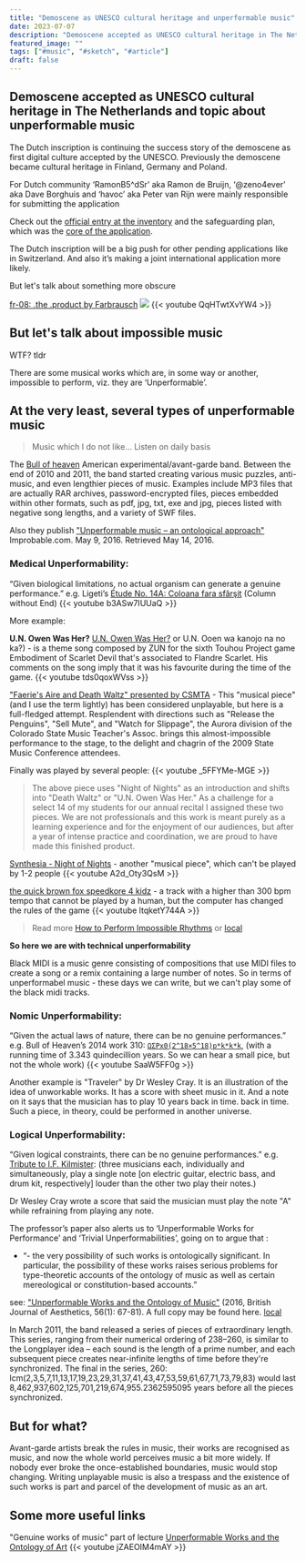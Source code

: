 ```yaml
---
title: "Demoscene as UNESCO cultural heritage and unperformable music"
date: 2023-07-07
description: "Demoscene accepted as UNESCO cultural heritage in The Netherlands and topic about unperformable music"
featured_image: ""
tags: ["#music", "#sketch", "#article"]
draft: false
---
```


## Demoscene accepted as UNESCO cultural heritage in The Netherlands and topic about unperformable music

The Dutch inscription is continuing the success story of the demoscene as first digital culture accepted by the UNESCO. Previously the demoscene became cultural heritage in Finland, Germany and Poland.

For Dutch community ‘RamonB5^dSr’ aka Ramon de Bruijn, ‘@zeno4ever’ aka Dave Borghuis and ‘havoc’ aka Peter van Rijn were mainly responsible for submitting the application

Check out the [official entry at the inventory](https://www.immaterieelerfgoed.nl/en/democene) and the safeguarding plan, which was the [core of the application](http://demoscene-the-art-of-coding.net/wp-content/uploads/2023/07/Translated_Borgings_plan_Demoscene_EN_for_NL.pdf).

The Dutch inscription will be a big push for other pending applications like in Switzerland. And also it’s making a joint international application more likely.

But let's talk about something more obscure

[fr-08: .the .product by Farbrausch](https://www.pouet.net/prod.php?which=1221)
![](https://www.youtube.com/watch?v=QqHTwtXvYW4)
{{< youtube QqHTwtXvYW4 >}}



## But let's talk about impossible music

WTF? tldr

There are some musical works which are, in some way or another, impossible to perform, viz. they are ‘Unperformable’.

## At the very least, several types of unperformable music

> Music which I do not like...
> Listen on daily basis

The [Bull of heaven](http://bullofheaven.com/) American experimental/avant-garde band. Between the end of 2010 and 2011, the band started creating various music puzzles, anti-music, and even lengthier pieces of music. Examples include MP3 files that are actually RAR archives, password-encrypted files, pieces embedded within other formats, such as pdf, jpg, txt, exe and jpg, pieces listed with negative song lengths, and a variety of SWF files.

Also they publish 
["Unperformable music – an ontological approach"](https://improbable.com/2016/05/09/unperformable-music-an-ontological-approach/) Improbable.com. May 9, 2016. Retrieved May 14, 2016.


### Medical Unperformability:

“Given biological limitations, no actual organism can generate a genuine performance.” e.g. Ligeti’s [Étude No. 14A: Coloana fara sfârşit](https://www.youtube.com/watch?v=b3ASw7IUUaQ) (Column without End)
{{< youtube b3ASw7IUUaQ >}}


More example:

**U.N. Owen Was Her?**
[U.N. Owen Was Her?](https://www.youtube.com/watch?v=tds0qoxWVss) or U.N. Ooen wa kanojo na no ka?) - is a theme song composed by ZUN for the sixth Touhou Project game Embodiment of Scarlet Devil that's associated to Flandre Scarlet. His comments on the song imply that it was his favourite during the time of the game.
{{< youtube tds0qoxWVss >}}


["Faerie's Aire and Death Waltz" presented by CSMTA](https://www.youtube.com/watch?v=sCgT94A7WgI) - This "musical piece" (and I use the term lightly) has been considered unplayable, but here is a full-fledged attempt. Resplendent with directions such as "Release the Penguins", "Sell Mute", and "Watch for Slippage", the Aurora division of the Colorado State Music Teacher's Assoc. brings this almost-impossible performance to the stage, to the delight and chagrin of the 2009 State Music Conference attendees.


Finally was played by several people:
[](https://www.youtube.com/watch?v=_5FFYMe-MGE&list=TLPQMDcwNzIwMjPPmqOQsFjjTQ&index=2)
{{< youtube _5FFYMe-MGE >}}

> The above piece uses "Night of Nights" as an introduction and shifts into "Death Waltz" or "U.N. Owen Was Her."  As a challenge for a select 14 of my students for our annual recital I assigned these two pieces.  We are not professionals and this work is meant purely as a learning experience and for the enjoyment of our audiences, but after a year of intense practice and coordination, we are proud to have made this finished product.


[Synthesia - Night of Nights](https://www.youtube.com/watch?v=A2d_Oty3QsM) - another "musical piece", which can't be played by 1-2 people
{{< youtube A2d_Oty3QsM >}}

[the quick brown fox speedkore 4 kidz](https://www.youtube.com/watch?v=ltqketY744A) - a track with a higher than 300 bpm tempo that cannot be played by a human, but the computer has changed the rules of the game
{{< youtube ltqketY744A >}}


> Read more [How to Perform Impossible Rhythms](https://www.mtosmt.org/issues/mto.11.17.4/mto.11.17.4.hook.html) or [local](/documents/mto.11.17.4.hook.pdf)


**So here we are with technical unperformability**

Black MIDI is a music genre consisting of compositions that use MIDI files to create a song or a remix containing a large number of notes. 
So in terms of unperformabel music - these days we can write, but we can't play some of the black midi tracks.

### Nomic Unperformability:

“Given the actual laws of nature, there can be no genuine performances.” e.g. Bull of Heaven’s 2014 work 310: [`ΩΣPx0(2^18×5^18)p*k*k*k`](https://www.youtube.com/watch?v=w-SaaW5FF0g), (with a running time of 3.343 quindecillion years. So we can hear a small pice, but not the whole work)
{{< youtube SaaW5FF0g >}}


Another example is "Traveler" by Dr Wesley Cray. 
It is an illustration of the idea of unworkable works. It has a score with sheet music in it. And a note on it says that the musician has to play 10 years back in time. back in time.
Such a piece, in theory, could be performed in another universe.


### Logical Unperformability:

“Given logical constraints, there can be no genuine performances.” e.g. [Tribute to I.F. Kilmister](https://en.wikipedia.org/wiki/Lemmy): (three musicians each, individually and simultaneously, play a single note [on electric guitar, electric bass, and drum kit, respectively] louder than the other two play their notes.)

Dr Wesley Cray wrote a score that said the musician must play the note "A" while refraining from playing any note.


The professor’s paper also alerts us to ‘Unperformable Works for Performance’ and ‘Trivial Unperformabilities’, going on to argue that :
* “- the very possibility of such works is ontologically significant. In particular, the possibility of these works raises serious problems for type-theoretic accounts of the ontology of music as well as certain mereological or constitution-based accounts.”

see: ["Unperformable Works and the Ontology of Music"](https://academic.oup.com/bjaesthetics/article-abstract/56/1/67/2195111) (2016, British Journal of Aesthetics, 56(1): 67-81). A full copy may be found here. [local](/documents/Davies2020MusicResearchAnnual.pdf)

In March 2011, the band released a series of pieces of extraordinary length. This series, ranging from their numerical ordering of 238–260, is similar to the Longplayer idea – each sound is the length of a prime number, and each subsequent piece creates near-infinite lengths of time before they're synchronized. The final in the series, 260: lcm(2,3,5,7,11,13,17,19,23,29,31,37,41,43,47,53,59,61,67,71,73,79,83) would last 8,462,937,602,125,701,219,674,955.2362595095 years before all the pieces synchronized.

## But for what?

Avant-garde artists break the rules in music, their works are recognised as music, and now the whole world perceives music a bit more widely. If nobody ever broke the once-established boundaries, music would stop changing. Writing unplayable music is also a trespass and the existence of such works is part and parcel of the development of music as an art.

## Some more useful links

"Genuine works of music" part of lecture [Unperformable Works and the Ontology of Art](https://www.youtube.com/watch?v=jZAEOIM4mAY&t=1115s)
{{< youtube jZAEOIM4mAY >}}

